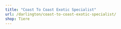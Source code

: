 ```yaml
---
title: "Coast To Coast Exotic Specialist"
url: /darlington/coast-to-coast-exotic-specialist/
shop: Tiere
---
```

